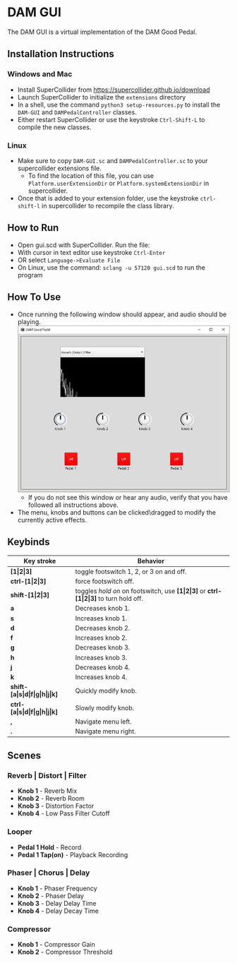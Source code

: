# DAM GUI
The DAM GUI is a virtual implementation of the DAM Good Pedal.

## Installation Instructions

  ### Windows and Mac
  - Install SuperCollider from https://supercollider.github.io/download
  - Launch SuperCollider to initialize the `extensions` directory
  - In a shell, use the command `python3 setup-resources.py` to install the `DAM-GUI` and `DAMPedalController` classes.
  - Either restart SuperCollider or use the keystroke `Ctrl-Shift-L` to compile the new classes.

  
  ### Linux
  - Make sure to copy `DAM-GUI.sc` and `DAMPedalController.sc` to your supercollider extensions file.
    - To find the location of this file, you can use `Platform.userExtensionDir` or `Platform.systemExtensionDir` in supercollider.
  - Once that is added to your extension folder, use the keystroke `ctrl-shift-l` in supercollider to recompile the class library.


## How to Run
  - Open gui.scd with SuperCollider. Run the file:
  -   With cursor in text editor use keystroke `Ctrl-Enter`
  -   OR select `Language->Evaluate File`
  - On Linux, use the command: ```sclang -u 57120 gui.scd``` to run the program


## How To Use
  - Once running the following window should appear, and audio should be playing. ![gui-screenshot](GUI.JPG)
    - If you do not see this window or hear any audio, verify that you have followed all instructions above.
  - The menu, knobs and buttons can be clicked\dragged to modify the currently active effects.
## Keybinds
  **Key stroke** | **Behavior** 
  --- | ---
  **[1\|2\|3]** | toggle footswitch 1, 2, or 3 on and off.
  **ctrl-[1\|2\|3]** | force footswitch off.
  **shift-[1\|2\|3]** | toggles *hold on* on footswitch, use **[1\|2\|3]** or **ctrl-[1\|2\|3]** to turn hold off.
  **a** | Decreases knob 1.
  **s** | Increases knob 1.
  **d** | Decreases knob 2.
  **f** | Increases knob 2.
  **g** | Decreases knob 3.
  **h** | Increases knob 3.
  **j** | Decreases knob 4.
  **k** | Increases knob 4.
  **shift-[a\|s\|d\|f\|g\|h\|j\|k]** | Quickly modify knob.
  **ctrl-[a\|s\|d\|f\|g\|h\|j\|k]** | Slowly modify knob.
  **,** | Navigate menu left.
  **.** | Navigate menu right.

## Scenes
  ### Reverb \| Distort \| Filter
   - **Knob 1** - Reverb Mix
   - **Knob 2** - Reverb Room
   - **Knob 3** - Distortion Factor
   - **Knob 4** - Low Pass Filter Cutoff
   ### Looper
   - **Pedal 1 Hold** - Record
   - **Pedal 1 Tap(on)** - Playback Recording
   ### Phaser \| Chorus \| Delay
   - **Knob 1** - Phaser Frequency
   - **Knob 2** - Phaser Delay
   - **Knob 3** - Delay Delay Time
   - **Knob 4** - Delay Decay Time
   ### Compressor
   - **Knob 1** - Compressor Gain
   - **Knob 2** - Compressor Threshold

   
